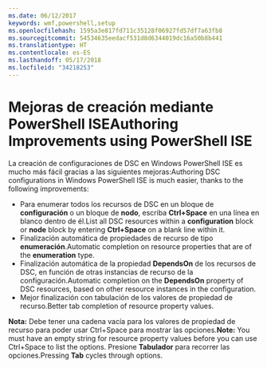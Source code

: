 ```yaml
---
ms.date: 06/12/2017
keywords: wmf,powershell,setup
ms.openlocfilehash: 1595a3e817fd711c35128f06927fd57df7a63fb8
ms.sourcegitcommit: 54534635eedacf531d8d6344019dc16a50b8b441
ms.translationtype: HT
ms.contentlocale: es-ES
ms.lasthandoff: 05/17/2018
ms.locfileid: "34218253"
---
```

# <a name="authoring-improvements-using-powershell-ise"></a><span data-ttu-id="af1a6-102">Mejoras de creación mediante PowerShell ISE</span><span class="sxs-lookup"><span data-stu-id="af1a6-102">Authoring Improvements using PowerShell ISE</span></span>

<span data-ttu-id="af1a6-103">La creación de configuraciones de DSC en Windows PowerShell ISE es mucho más fácil gracias a las siguientes mejoras:</span><span class="sxs-lookup"><span data-stu-id="af1a6-103">Authoring DSC configurations in Windows PowerShell ISE is much easier, thanks to the following improvements:</span></span>

- <span data-ttu-id="af1a6-104">Para enumerar todos los recursos de DSC en un bloque de **configuración** o un bloque de **nodo**, escriba **Ctrl+Space** en una línea en blanco dentro de él.</span><span class="sxs-lookup"><span data-stu-id="af1a6-104">List all DSC resources within a **configuration** block or **node** block by entering **Ctrl+Space** on a blank line within it.</span></span>
- <span data-ttu-id="af1a6-105">Finalización automática de propiedades de recurso de tipo **enumeración**.</span><span class="sxs-lookup"><span data-stu-id="af1a6-105">Automatic completion on resource properties that are of the **enumeration** type.</span></span>
- <span data-ttu-id="af1a6-106">Finalización automática de la propiedad **DependsOn** de los recursos de DSC, en función de otras instancias de recurso de la configuración.</span><span class="sxs-lookup"><span data-stu-id="af1a6-106">Automatic completion on the **DependsOn** property of DSC resources, based on other resource instances in the configuration.</span></span>
- <span data-ttu-id="af1a6-107">Mejor finalización con tabulación de los valores de propiedad de recurso.</span><span class="sxs-lookup"><span data-stu-id="af1a6-107">Better tab completion of resource property values.</span></span>

<span data-ttu-id="af1a6-108">**Nota:** Debe tener una cadena vacía para los valores de propiedad de recurso para poder usar Ctrl+Space para mostrar las opciones.</span><span class="sxs-lookup"><span data-stu-id="af1a6-108">**Note:** You must have an empty string for resource property values before you can use Ctrl+Space to list the options.</span></span> <span data-ttu-id="af1a6-109">Presione **Tabulador** para recorrer las opciones.</span><span class="sxs-lookup"><span data-stu-id="af1a6-109">Pressing **Tab** cycles through options.</span></span>
